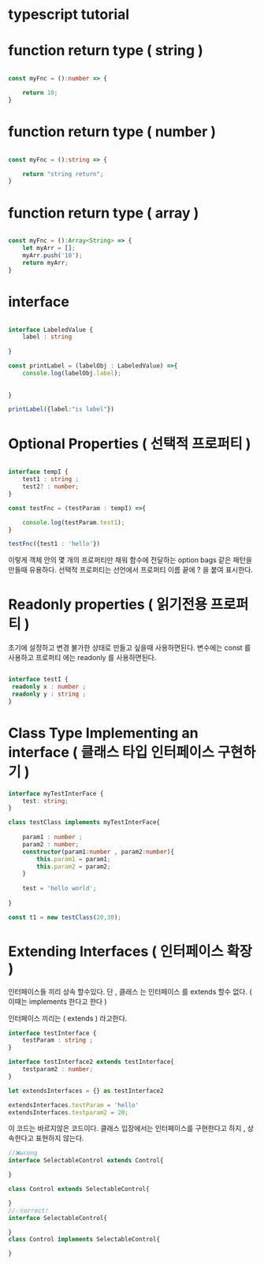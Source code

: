 # typescript tutorial

# function return type ( string )

``` typescript

const myFnc = ():number => {

    return 10;
}

```
# function return type ( number )
``` typescript

const myFnc = ():string => {

    return "string return";
}

```
# function return type ( array )
``` typescript

const myFnc = ():Array<String> => {
    let myArr = [];
    myArr.push('10');
    return myArr;
}

```
# interface 

```typescript

interface LabeledValue {
    label : string
   
}

const printLabel = (labelObj : LabeledValue) =>{
    console.log(labelObj.label);
  
    
}

printLabel({label:"is label"})

```
# Optional Properties ( 선택적 프로퍼티 )

``` typescript 

interface tempI {
    test1 : string ; 
    test2? : number;
}

const testFnc = (testParam : tempI) =>{

    console.log(testParam.test1);
}

testFnc({test1 : 'hello'})


```
이렇게 객체 안의 몇 개의 프로퍼티만 채워 함수에 전달하는 option bags 같은 패턴을 만들때 유용하다.
선택적 프로퍼티는 선언에서 프로퍼티 이름 끝에 ? 을 붙여 표시한다. 

# Readonly properties ( 읽기전용 프로퍼티 ) 
초기에 설정하고 변경 불가한 상태로 만들고 싶을때 사용하면된다.
변수에는 const 를 사용하고 프로퍼티 에는 readonly 를 사용하면된다.

``` typescript

interface testI {
 readonly x : number ; 
 readonly y : string ;
}

```

# Class Type Implementing an interface ( 클래스 타입 인터페이스 구현하기 ) 

```typescript
interface myTestInterFace {
    test: string;
}

class testClass implements myTestInterFace{
    
    param1 : number ; 
    param2 : number;
    constructor(param1:number , param2:number){
        this.param1 = param1;
        this.param2 = param2;
    }
   
    test = 'hello world';
    
}

const t1 = new testClass(20,30);

```

# Extending Interfaces ( 인터페이스 확장 ) 
인터페이스들 끼리 상속 할수있다. 단 , 클래스 는  인터페이스 를 extends 할수 없다. ( 이때는 implements 한다고 한다 )

인터페이스 끼리는 ( extends ) 라고한다.

``` typescript
interface testInterface {
    testParam : string ; 
}

interface testInterface2 extends testInterface{
    testparam2 : number;
}

let extendsInterfaces = {} as testInterface2

extendsInterfaces.testParam = 'hello'
extendsInterfaces.testparam2 = 20;


```

이 코드는 바르지않은 코드이다. 클래스 입장에서는 인터페이스를 구현한다고 하지 , 상속한다고 표현하지 않는다.
```typescript
//❌wrong 
interface SelectableControl extends Control{

}

class Control extends SelectableControl{

}
//✅correct! 
interface SelectableControl{

}
class Control implements SelectableControl{

}


```


